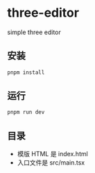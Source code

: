 # three-editor
simple three editor

## 安装
```bash
pnpm install
```

## 运行
```bash
pnpm run dev
```

## 目录
- 模版 HTML 是 index.html
- 入口文件是 src/main.tsx